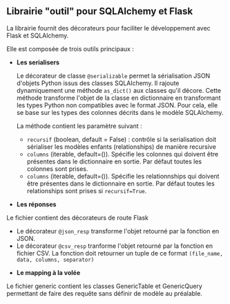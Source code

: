 ## Librairie "outil" pour SQLAlchemy et Flask

La librairie fournit des décorateurs pour faciliter le développement avec Flask et SQLAlchemy.

Elle est composée de trois outils principaux :

- **Les serialisers**

  Le décorateur de classe `@serializable` permet la sérialisation JSON d'objets Python issus des classes SQLAlchemy. Il rajoute dynamiquement une méthode `as_dict()` aux classes qu'il décore. Cette méthode transforme l'objet de la classe en dictionnaire en transformant les types Python non compatibles avec le format JSON. Pour cela, elle se base sur les types des colonnes décrits dans le modèle SQLAlchemy.
  
  La méthode contient les paramètre suivant :

  - `recursif` (boolean, default = False) : contrôle si la serialisation doit sérialiser les modèles enfants (relationships) de manière recursive
  - `columns` (iterable, default=()). Spécifie les colonnes qui doivent être présentes dans le dictionnaire en sortie. Par défaut toutes les colonnes sont prises.
  - `columns` (iterable, default=()). Spécifie les relationnships qui doivent être présentes dans le dictionnaire en sortie. Par défaut toutes les relationships sont prises si `recursif=True`.

* **Les réponses**

Le fichier contient des décorateurs de route Flask

- Le décorateur `@json_resp` transforme l'objet retourné par la fonction en JSON.
- Le décorateur `@csv_resp` tranforme l'objet retourné par la fonction en fichier CSV. La fonction doit retourner un tuple de ce format `(file_name, data, columns, separator)`

* **Le mapping à la volée**

Le fichier generic contient les classes GenericTable et GenericQuery permettant de faire des requête sans définir de modèle au préalable.
